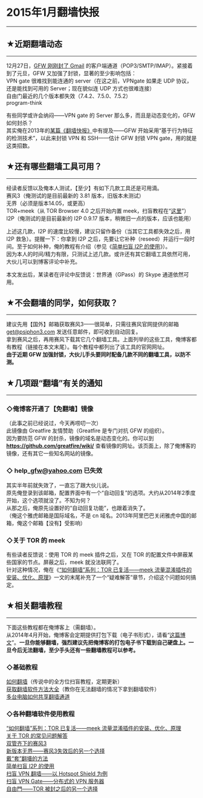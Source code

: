 # 2015年1月翻墙快报 

-----

 ## ★近期翻墙动态
-------

  
 12月27日，[GFW 刚刚封了 Gmail](https://program-think.blogspot.com/2014/12/weekly-share-78.html) 的客户端通道（POP3/SMTP/IMAP）。紧接着到了元旦，GFW 又加强了封锁，显著的至少影响包括：  
 VPN gate 很难找到能连通的 server（在这之前，VPNgate 如果走 UDP 协议，还是能找到可用的 Server；现在貌似连 UDP 方式也很难连接）  
 自由门最近的几个版本都失效（7.4.2、7.5.0、7.5.2）  
 program-think  
   
 有些同学或许会纳闷——VPN gate 的 Server 那么多，而且是动态变化的，GFW 如何封杀？  
 其实俺在2013年的[某篇《翻墙快报》](https://program-think.blogspot.com/2013/01/gfw-news.html)中有提及——GFW 开始采用“基于行为特征的检测技术”，以此来封锁 VPN 和 SSH——估计 GFW 封锁 VPN gate，用的就是这类招数。  
   
   
 ## ★还有哪些翻墙工具可用？
------------

  
 经读者反馈以及俺本人测试，【至少】有如下几款工具还是可用滴。  
 赛风3（俺测试的是目前最新的 3.81 版本，旧版本未测试）  
 无界（必须是版本14.05，或更高）  
 TOR+meek（从 TOR Browser 4.0 之后开始内置 meek，扫盲教程在“[这里](https://program-think.blogspot.com/2014/10/gfw-tor-meek.html)”）  
 I2P（俺测试的是目前最新的 I2P 0.9.17 版本，稍微旧一点的版本，应该也能用）  
   
 上述这几款，I2P 的速度比较慢，建议只留作备份（当其它工具都失效之后，用 I2P 救急）。提醒一下：你拿到 I2P 之后，先要让它补种（reseed）并运行一段时间。至于如何补种，俺的教程有介绍（参见《[简单扫盲 I2P 的使用](https://program-think.blogspot.com/2012/06/gfw-i2p.html)》）。  
 因为本人的时间/精力有限，只测试上述几款。或许还有其它翻墙工具依然可用，大伙儿可以到博客评论中补充。  
   
 本文发出后，某读者在评论中反馈说：世界通（GPass）的 Skype 通道依然可用。  
   
   
 ## ★不会翻墙的同学，如何获取？
--------------

  
 建议先用【国外】邮箱获取赛风3——很简单，只需往赛风官网提供的邮箱 get@psiphon3.com 发送任意邮件，即可收到自动回复。  
 拿到赛风之后，再用赛风下载其它几个翻墙工具。上面列举的这些工具，俺博客都有教程（链接在本文末尾）。每个教程中都列出了该工具的官网网址。  
 **由于近期 GFW 加强封锁，大伙儿手头要同时配备几款不同的翻墙工具，以防不测。**  
   
   
 ## ★几项跟“翻墙”有关的通知
-------------

  
 ### ◇俺博客开通了【免翻墙】镜像

  
 （此事之前已经说过，今天再唠叨一次）  
 此镜像由 Greatfire 友情赞助（Greatfire 是专门对抗 GFW 的组织）。  
 因为要防范 GFW 的封杀，镜像的域名是动态变化的。你可以到 **<https://github.com/greatfire/wiki/>** 查看镜像的网址。该页面上，除了俺博客的镜像，还有其它一些知名网站的镜像。  
   
 ### ◇ help\_gfw@yahoo.com 已失效

  
 其实半年前就失效了，一直忘了跟大伙儿说。  
 原先俺登录到该邮箱，配置界面中有一个“自动回复”的选项。大约从2014年2季度开始，这个选项就没了。不知为何？  
 从那之后，俺原先设置好的“自动回复功能”，也跟着消失了。  
 （俺这个雅虎邮箱是国际域名，不是 cn 域名。2013年阿里巴巴关闭雅虎中国的邮箱，俺这个邮箱【没有】受影响）  
   
 ### ◇关于 TOR 的 meek

  
 有些读者反馈说：使用 TOR 的 meek 插件之后，又在 TOR 的配置文件中屏蔽某些国家的节点。屏蔽之后，meek 就没法联网了。  
 针对这种情况，俺在《[“如何翻墙”系列：TOR 已复活——meek 流量混淆插件的安装、优化、原理](https://program-think.blogspot.com/2014/10/gfw-tor-meek.html)》一文的末尾补充了一个“疑难解答”章节，介绍这个问题如何搞定。  
   
   
 ## ★相关翻墙教程
-------

  
 下面这些教程都在俺博客上（需翻墙）。  
 从2014年4月开始，俺博客会定期提供打包下载（电子书形式），请看“[这篇博文](https://program-think.blogspot.com/2014/04/blog-ebook.html)”。**一旦你能够翻墙，强烈建议先把俺博客的打包电子书下载到自己硬盘上。一旦今后无法翻墙，至少手头还有一些翻墙教程可以参考。**  
   
 ### ◇基础教程

  
 [如何翻墙](https://program-think.blogspot.com/2009/05/how-to-break-through-gfw.html)（传说中的全方位扫盲教程，定期更新）  
 [获取翻墙软件方法大全](https://program-think.blogspot.com/2011/03/how-to-get-gfw-tools.html)（教你在无法翻墙的情况下拿到翻墙软件）  
 [多台电脑如何共享翻墙通道](https://program-think.blogspot.com/2013/01/cross-host-use-gfw-tool.html)  
   
 ### ◇各种翻墙软件使用教程

  
 [“如何翻墙”系列：TOR 已复活——meek 流量混淆插件的安装、优化、原理](https://program-think.blogspot.com/2014/10/gfw-tor-meek.html)  
 [关于 TOR 的常见问题解答](https://program-think.blogspot.com/2013/11/tor-faq.html)  
 [双管齐下的赛风3](https://program-think.blogspot.com/2011/10/gfw-psiphon.html)  
 [新版本无界——赛风3失效后的另一个选择](https://program-think.blogspot.com/2011/12/gfw-wujie.html)  
 [戴“套”翻墻的方法](https://program-think.blogspot.com/2009/09/break-through-gfw-with-tor.html)  
 [简单扫盲 I2P 的使用](https://program-think.blogspot.com/2012/06/gfw-i2p.html)  
 [扫盲 VPN 翻墙——以 Hotspot Shield 为例](https://program-think.blogspot.com/2011/09/gfw-vpn-hotspot-shield.html)  
 [扫盲 VPN Gate——分布式的 VPN 服务器](https://program-think.blogspot.com/2013/04/gfw-vpngate.html)  
 [自由門——TOR 被封之后的另一个选择](https://program-think.blogspot.com/2010/03/choose-free-gate.html) 